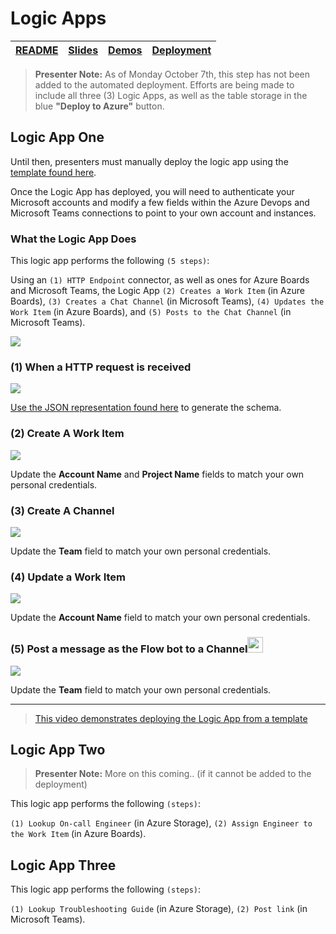 # Logic Apps

| [README](/ops20/README.md) | [Slides](/ops20/slides/README.md) | [Demos](/ops20/demos/README.md) | [Deployment](/ops20/deployment/README.md) | 
|--------|-------|------------|-----------|

>**Presenter Note:** As of Monday October 7th, this step has not been added to the automated deployment. Efforts are being made to include all three (3) Logic Apps, as well as the table storage in the blue **"Deploy to Azure"** button.

## Logic App One

Until then, presenters must manually deploy the logic app using the [template found here](deployment/logic_apps/azuredeploy-la-main.json).

Once the Logic App has deployed, you will need to authenticate your Microsoft accounts and modify a few fields within the Azure Devops and Microsoft Teams connections to point to your own account and instances.

### What the Logic App Does
This logic app performs the following `(5 steps)`:

Using an `(1) HTTP Endpoint` connector, as well as ones for Azure Boards and Microsoft Teams, the Logic App `(2) Creates a Work Item` (in Azure Boards), `(3) Creates a Chat Channel` (in Microsoft Teams), `(4) Updates the Work Item` (in Azure Boards), and `(5) Posts to the Chat Channel` (in Microsoft Teams).

![](https://globaleventcdn.blob.core.windows.net/assets/ops/ops20/screenshots/logic_app_00.png)

### **(1) When a HTTP request is received**

![](https://globaleventcdn.blob.core.windows.net/assets/ops/ops20/screenshots/logic_app_01.png)

[Use the JSON representation found here](demos/01/alert_body.json) to generate the schema.

### **(2) Create A Work Item**

![](https://globaleventcdn.blob.core.windows.net/assets/ops/ops20/screenshots/logic_app_02.png)

Update the **Account Name** and **Project Name** fields to match your own personal credentials.

### **(3) Create A Channel**

![](https://globaleventcdn.blob.core.windows.net/assets/ops/ops20/screenshots/logic_app_03.png)

Update the **Team** field to match your own personal credentials.

### **(4) Update a Work Item**

![](https://globaleventcdn.blob.core.windows.net/assets/ops/ops20/screenshots/logic_app_04.png)

Update the **Account Name** field to match your own personal credentials.

### **(5) Post a message as the Flow bot to a Channel**<img src="https://globaleventcdn.blob.core.windows.net/assets/ops/ops20/screenshots/alert.gif" height="25">

![](https://globaleventcdn.blob.core.windows.net/assets/ops/ops20/screenshots/logic_app_05.png)

Update the **Team** field to match your own personal credentials.

---


>[This video demonstrates deploying the Logic App from a template](https://globaleventcdn.blob.core.windows.net/assets/ops/ops20/video/06_Deploy_Logic_App_From_Template.mp4)

## Logic App Two

>**Presenter Note:** More on this coming.. (if it cannot be added to the deployment)

This logic app performs the following `(steps)`:

`(1) Lookup On-call Engineer` (in Azure Storage), `(2) Assign Engineer to the Work Item` (in Azure Boards).

## Logic App Three

This logic app performs the following `(steps)`:

`(1) Lookup Troubleshooting Guide` (in Azure Storage), `(2) Post link` (in Microsoft Teams).